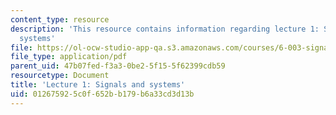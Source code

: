 ```yaml
---
content_type: resource
description: 'This resource contains information regarding lecture 1: Signals and
  systems'
file: https://ol-ocw-studio-app-qa.s3.amazonaws.com/courses/6-003-signals-and-systems-fall-2011/012675925c0f652bb179b6a33cd3d13b_MIT6_003F11_lec01.pdf
file_type: application/pdf
parent_uid: 47b07fed-f3a3-0be2-5f15-5f62399cdb59
resourcetype: Document
title: 'Lecture 1: Signals and systems'
uid: 01267592-5c0f-652b-b179-b6a33cd3d13b
---
```

